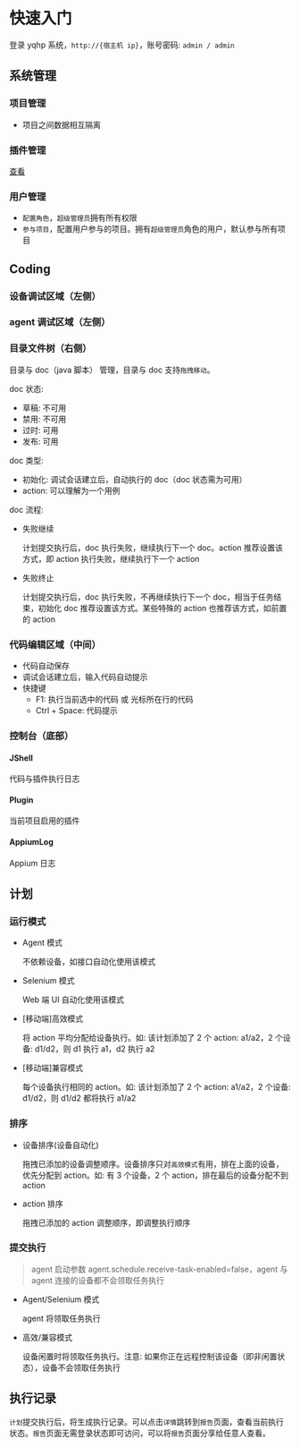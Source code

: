 # 快速入门

登录 yqhp 系统，`http://{宿主机 ip}`，账号密码: `admin / admin`

## 系统管理

### 项目管理

- 项目之间数据相互隔离

### 插件管理

[查看](/guide/plugins)

### 用户管理

- `配置角色`，`超级管理员`拥有所有权限
- `参与项目`，配置用户参与的项目。拥有`超级管理员`角色的用户，默认参与所有项目

## Coding

### 设备调试区域（左侧）

### agent 调试区域（左侧）

### 目录文件树（右侧）

目录与 doc（java 脚本） 管理，目录与 doc 支持`拖拽移动`。

doc 状态:

- 草稿: 不可用
- 禁用: 不可用
- 过时: 可用
- 发布: 可用

doc 类型:

- 初始化: 调试会话建立后，自动执行的 doc（doc 状态需为可用）
- action: 可以理解为一个用例

doc 流程:

- 失败继续

  计划提交执行后，doc 执行失败，继续执行下一个 doc。action 推荐设置该方式，即 action 执行失败，继续执行下一个 action

- 失败终止

  计划提交执行后，doc 执行失败，不再继续执行下一个 doc，相当于任务结束，初始化 doc 推荐设置该方式。某些特殊的 action 也推荐该方式，如前置的 action

### 代码编辑区域（中间）

- 代码自动保存
- 调试会话建立后，输入代码自动提示
- 快捷键
  - F1: 执行当前选中的代码 或 光标所在行的代码
  - Ctrl + Space: 代码提示

### 控制台（底部）

#### JShell

代码与插件执行日志

#### Plugin

当前项目启用的插件

#### AppiumLog

Appium 日志

## 计划

### 运行模式

- Agent 模式

  不依赖设备，如接口自动化使用该模式

- Selenium 模式

  Web 端 UI 自动化使用该模式

- [移动端]高效模式

  将 action 平均分配给设备执行。如: 该计划添加了 2 个 action: a1/a2，2 个设备: d1/d2，则 d1 执行 a1，d2 执行 a2

- [移动端]兼容模式

  每个设备执行相同的 action。如: 该计划添加了 2 个 action: a1/a2，2 个设备: d1/d2，则 d1/d2 都将执行 a1/a2

### 排序

- 设备排序(设备自动化)

  拖拽已添加的设备调整顺序。设备排序只对`高效模式`有用，排在上面的设备，优先分配到 action。如: 有 3 个设备，2 个 action，排在最后的设备分配不到 action

- action 排序

  拖拽已添加的 action 调整顺序，即调整执行顺序

### 提交执行

> agent 启动参数 agent.schedule.receive-task-enabled=false，agent 与 agent 连接的设备都不会领取任务执行

- Agent/Selenium 模式

  agent 将领取任务执行

- 高效/兼容模式

  设备闲置时将领取任务执行。注意: 如果你正在远程控制该设备（即非闲置状态），设备不会领取任务执行

## 执行记录

`计划`提交执行后，将生成执行记录。可以点击`详情`跳转到`报告`页面，查看当前执行状态。`报告`页面无需登录状态即可访问，可以将`报告`页面分享给任意人查看。
